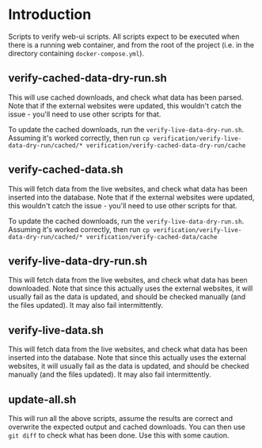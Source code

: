 # Introduction

Scripts to verify web-ui scripts.
All scripts expect to be executed when there is a running web container, and from the root of the project (i.e. in the directory containing `docker-compose.yml`).

## verify-cached-data-dry-run.sh

This will use cached downloads, and check what data has been parsed.
Note that if the external websites were updated, this wouldn't catch the issue - you'll need to use other scripts for that.

To update the cached downloads, run the `verify-live-data-dry-run.sh`.
Assuming it's worked correctly, then run `cp verification/verify-live-data-dry-run/cached/* verification/verify-cached-data-dry-run/cache`

## verify-cached-data.sh

This will fetch data from the live websites, and check what data has been inserted into the database.
Note that if the external websites were updated, this wouldn't catch the issue - you'll need to use other scripts for that.

To update the cached downloads, run the `verify-live-data-dry-run.sh`.
Assuming it's worked correctly, then run `cp verification/verify-live-data-dry-run/cached/* verification/verify-cached-data/cache`

## verify-live-data-dry-run.sh

This will fetch data from the live websites, and check what data has been downloaded.
Note that since this actually uses the external websites, it will usually fail as the data is updated, and should be checked manually (and the files updated).
It may also fail intermittently.

## verify-live-data.sh

This will fetch data from the live websites, and check what data has been inserted into the database.
Note that since this actually uses the external websites, it will usually fail as the data is updated, and should be checked manually (and the files updated).
It may also fail intermittently.

## update-all.sh

This will run all the above scripts, assume the results are correct and overwrite the expected output and cached downloads.
You can then use `git diff` to check what has been done.
Use this with some caution.
